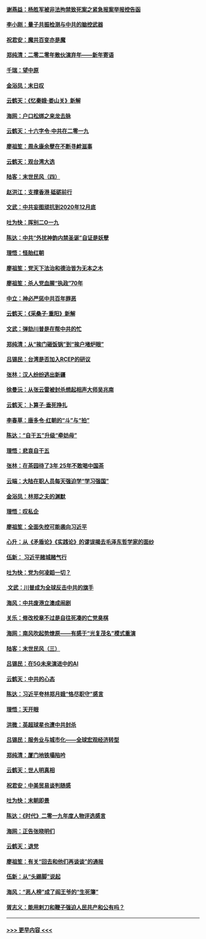 #### [谢燕益：杨胜军被非法拘禁致死案之紧急报案举报控告函](../pages/nsc993/n11756134.md?t=01011422) 
#### [李小刚：量子共振检测与中共的脑控武器](../pages/nsc993/n11754518.md?t=01011422) 
#### [祝君安：魔共百变亦是魔](../pages/nsc993/n11754469.md?t=01011422) 
#### [郑纯清：二零二零年散伙演弃年——新年寄语](../pages/nsc993/n11754195.md?t=01011422) 
#### [千瑞：望中原](../pages/nsc993/n11754159.md?t=01011422) 
#### [金浴凤：末日叹](../pages/nsc993/n11752359.md?t=01011422) 
#### [云鹤天：《忆秦娥‧娄山关》新解](../pages/nsc993/n11752348.md?t=01011422) 
#### [海网：户口松绑之来龙去脉](../pages/nsc993/n11752328.md?t=01011422) 
#### [云鹤天：十六字令‧中共在二零一九](../pages/nsc993/n11752305.md?t=01011422) 
#### [廖祖笙：周永康余孽在不断寻衅滋事](../pages/nsc993/n11751013.md?t=01011422) 
#### [云鹤天：观台湾大选](../pages/nsc993/n11751007.md?t=01011422) 
#### [陆客：末世民风（四）](../pages/nsc993/n11749203.md?t=01011422) 
#### [赵洪江：支撑香港 砥砺前行](../pages/nsc993/n11748482.md?t=01011422) 
#### [文武：中共妄图顽抗到2020年12月底](../pages/nsc993/n11748446.md?t=01011422) 
#### [吐为快：挥别二O一九](../pages/nsc993/n11748411.md?t=01011422) 
#### [陈达：中共“外扰神韵内禁圣诞”自证是妖孽](../pages/nsc993/n11748226.md?t=01011422) 
#### [理悟：怪胎红朝](../pages/nsc993/n11748206.md?t=01011422) 
#### [廖祖笙：党天下法治和德治皆为无本之木](../pages/nsc993/n11748135.md?t=01011422) 
#### [廖祖笙：杀人党血腥“执政”70年](../pages/nsc993/n11745144.md?t=01011422) 
#### [中立：神必严惩中共百年罪恶](../pages/nsc993/n11744970.md?t=01011422) 
#### [云鹤天：《采桑子‧重阳》新解](../pages/nsc993/n11744948.md?t=01011422) 
#### [文武：弹劾川普是在帮中共的忙](../pages/nsc993/n11744758.md?t=01011422) 
#### [郑纯清：从“挨门砸饭锅”到“挨户堵炉眼”](../pages/nsc993/n11744745.md?t=01011422) 
#### [吕锡民：台湾是否加入RCEP的研议](../pages/nsc993/n11744701.md?t=01011422) 
#### [张林：汉人纷纷逃出新疆](../pages/nsc993/n11743530.md?t=01011422) 
#### [徐曼沅：从张云雷被封杀想起相声大师吴兆南](../pages/nsc993/n11741816.md?t=01011422) 
#### [云鹤天：卜算子‧垂死挣扎](../pages/nsc993/n11739956.md?t=01011422) 
#### [李春草：唐多令‧红朝的“斗”与“拍”](../pages/nsc993/n11739830.md?t=01011422) 
#### [陈达：“自干五”升级“牵妨母”](../pages/nsc993/n11739724.md?t=01011422) 
#### [理悟：悲哀自干五](../pages/nsc993/n11739547.md?t=01011422) 
#### [张林：在茶园待了3年 25年不敢喝中国茶](../pages/nsc993/n11739240.md?t=01011422) 
#### [云端：大陆在职人员每天强迫学“学习强国”](../pages/nsc993/n11738735.md?t=01011422) 
#### [金浴凤：林郑之夫的渊默](../pages/nsc993/n11737735.md?t=01011422) 
#### [理悟：叹私企](../pages/nsc993/n11737715.md?t=01011422) 
#### [廖祖笙：全面失控可能袭向习近平](../pages/nsc993/n11737704.md?t=01011422) 
#### [心升：从《矛盾论》《实践论》的谬误揭去毛泽东哲学家的面纱](../pages/nsc993/n11736962.md?t=01011422) 
#### [伍新： 习近平赌城赌气行](../pages/nsc993/n11736929.md?t=01011422) 
#### [吐为快：党为何凌蹈一切？](../pages/nsc993/n11736915.md?t=01011422) 
#### [ 文武：川普成为全球反击中共的旗手](../pages/nsc993/n11736882.md?t=01011422) 
#### [海风：中共废港立澳成闹剧](../pages/nsc993/n11735857.md?t=01011422) 
#### [关乐：修改校章不过是自往死凑的亡党臭棋](../pages/nsc993/n11735097.md?t=01011422) 
#### [海网：南风吹起势燎原——有感于“光复茂名”模式重演](../pages/nsc993/n11732308.md?t=01011422) 
#### [陆客：末世民风（三）](../pages/nsc993/n11732211.md?t=01011422) 
#### [吕锡民：在5G未来演进中的AI](../pages/nsc993/n11730010.md?t=01011422) 
#### [云鹤天：中共的心态](../pages/nsc993/n11729906.md?t=01011422) 
#### [陈达：习近平夸林郑月娥“恪尽职守”感言](../pages/nsc993/n11729881.md?t=01011422) 
#### [理悟：天开眼](../pages/nsc993/n11729699.md?t=01011422) 
#### [洪微：英超球星也遭中共封杀](../pages/nsc993/n11727243.md?t=01011422) 
#### [吕锡民：服务业与城市化——全球宏观经济转型](../pages/nsc993/n11725845.md?t=01011422) 
#### [郑纯清：厦门地铁塌陷吟](../pages/nsc993/n11725813.md?t=01011422) 
#### [云鹤天：世人明真相](../pages/nsc993/n11725621.md?t=01011422) 
#### [祝君安：中美贸易谈判随感](../pages/nsc993/n11725609.md?t=01011422) 
#### [吐为快：末朝即景](../pages/nsc993/n11723365.md?t=01011422) 
#### [陈达：《时代》二零一九年度人物评选感言](../pages/nsc993/n11723337.md?t=01011422) 
#### [海网：正告张晓明们](../pages/nsc993/n11723228.md?t=01011422) 
#### [云鹤天：退党](../pages/nsc993/n11723056.md?t=01011422) 
#### [廖祖笙：有关“回去和他们再谈谈”的通报](../pages/nsc993/n11722442.md?t=01011422) 
#### [伍新：从“头踢脚”说起](../pages/nsc993/n11722429.md?t=01011422) 
#### [海风：“恶人榜”成了阎王爷的“生死簿”](../pages/nsc993/n11722272.md?t=01011422) 
#### [胥志义：能用剌刀和鞭子强迫人民共产和公有吗？](../pages/nsc993/n11720569.md?t=01011422) 

----
#### [ >>> 更早内容 <<< ](../indexes/nsc993-earlier.md)
